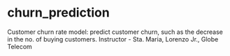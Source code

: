 # churn_prediction
Customer churn rate model:  predict customer churn, such as the decrease in the no. of buying customers.
Instructor - Sta. Maria, Lorenzo Jr., Globe Telecom
